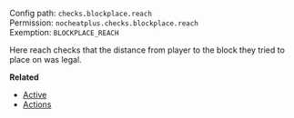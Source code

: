 Config path: `checks.blockplace.reach`  
Permission: `nocheatplus.checks.blockplace.reach`  
Exemption: `BLOCKPLACE_REACH`  

Here reach checks that the distance from player to the block they tried to place on was legal.

**Related**  
* [Active](Global#Active)
* [Actions](Global#Actions)